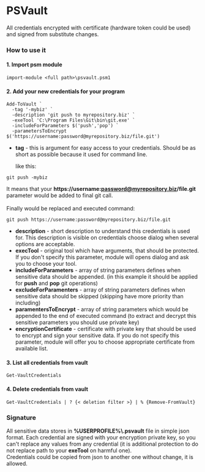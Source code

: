 # PSVault

All credentials encrypted with certificate (hardware token could be used) and signed from substitute changes.

### How to use it

#### 1. Import psm module
```
import-module <full path>\psvault.psm1
```

#### 2. Add your new credentials for your program
```
Add-ToVault `
  -tag '-mybiz' `
  -description 'git push to myrepository.biz' `
  -exeTool 'C:\Program Files\Git\bin\git.exe' `
  -includeForParameters $('push','pop') `
  -parametersToEncrypt $('https://username:password@myrepository.biz/file.git')
```


* <b>tag</b> - this is argument for easy access to your credentials. Should be as short as possible because it used for command line.

  like this:
```
git push -mybiz
```
It means that your <b>https://username:password@myrepository.biz/file.git</b> parameter would be added to final git call.<br><br>
Finally would be replaced and executed command:
```
git push https://username:password@myrepository.biz/file.git
```
* <b>description</b> - short description to understand this credentials is used for. This description is visible on credentials choose dialog when several options are acceptable.
* <b>execTool</b> - original tool which have arguments, that should be protected. If you don't specify this parameter, module will opens dialog and ask you to choose your tool.
* <b>includeForParameters</b> - array of string parameters defines when sensitive data should be appended. (in this example it should be applied for <b>push</b> and <b>pop</b> git operations)
* <b>excludeForParamenters</b> - array of string parameters defines when sensitive data should be skipped (skipping have more priority than including)
* <b>paramentersToEncrypt</b> - array of string parameters which would be appended to the end of executed command (to extract and decrypt this sensitive parameters you should use private key)
* <b>encryptionCertificate</b> - certificate with private key that should be used to encrypt and sign your sensitive data. If you do not specify this parameter, module will offer you to choose appropriate certificate from available list.



#### 3. List all credentials from vault
```
Get-VaultCredentials
```
#### 4. Delete credentials from vault
```
Get-VaultCredentials | ? {< deletion filter >} | % {Remove-FromVault}
```

### Signature
All sensitive data stores in <b>%USERPROFILE%\\.psvault</b> file in simple json format. Each credential are signed with your encryption private key, so you can't replace any values from any credential (it is additional protection to do not replace path to your <b>exeTool</b> on harmful one).<br>Credentials could be copied from json to another one without change, it is allowed.
